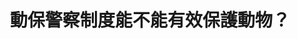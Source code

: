 ---
id: "29"
lang: zh-tw
publish: "FALSE"
description: 「不再讓虐殺路邊毛孩子的人逍遙法外！台灣應效法先進國家設立『動保警察』」連署案
selected: "FALSE"
blog_selected: "FALSE"
title: 動保警察制度能不能有效保護動物？
introduction:
  content: >-
    1998年，台灣立法通過了《動物保護法》，期待能透過法律來落實尊重動物生命的理念，但實行上仍然有可以加強的地方，因此為了有效遏止虐殺動物行為，同時向社會大眾傳遞人道精神，提案人希望台灣能夠成立動保警察，嚴懲虐待動物的犯罪行為。

    經會議溝通及討論後，與會人員皆認同應多宣導動物保護刑事案件報案方式與流程，而農委會也將加強動物保護檢查員訓練，並鼓勵各地方政府動物保護稽查業務依法委託民間團體共同協助相關業務，期望能透過公私協力方式，逐步建立全民動物保護觀念。
color: red
join:
  type: 提
  title: 不再讓虐殺路邊毛孩子的人逍遙法外！台灣應效法先進國家設立「動保警察」
  link: https://join.gov.tw/idea/detail/7d9bdd7c-6b9a-4105-851d-8d75d74d2a8b
  image: https://cm.pdis.nat.gov.tw/images/post/16sHPagFOMjGDOXbvCSCk-t7uf4JuM5TT.jpg
layout: post
departments:
  - 農委會
embed:
  agenda_book:
    links:
      - https://issuu.com/pdis.tw/docs/_4430729a25a451
  mind_map:
    links:
      - https://miro.com/app/live-embed/o9J_kzqyBak=/?moveToViewport=-1759,-965,3737,1995
  proposer_slide:
    links:
      - https://issuu.com/pdis.tw/docs/0302.pptx
  ministry_slide:
    links:
      - https://issuu.com/pdis.tw/docs/_____________v6.pptx
      - https://issuu.com/pdis.tw/docs/___________________-_______.pptx
  host_slide:
    links:
      - https://issuu.com/pdis.tw/docs/2018.03.31____
  transcript:
    links:
      - https://sayit.pdis.nat.gov.tw/2018-03-31-%E9%96%8B%E6%94%BE%E6%94%BF%E5%BA%9C%E8%81%AF%E7%B5%A1%E4%BA%BA%E7%AC%AC%E4%BA%8C%E5%8D%81%E4%B9%9D%E6%AC%A1%E5%8D%94%E4%BD%9C%E6%9C%83%E8%AD%B0
blogs:
  - https://pdis.nat.gov.tw/zh-TW/blog/%E5%8B%95%E4%BF%9D%E8%AD%A6%E5%AF%9F%E8%83%BD%E5%90%A6%E5%AF%A6%E7%8F%BE-%E5%8D%94%E4%BD%9C%E6%9C%83%E8%AD%B0%E8%81%9A%E7%84%A6%E6%94%B9%E5%96%84%E7%8F%BE%E8%A1%8C%E5%88%B6%E5%BA%A6/
---